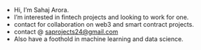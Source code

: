 - Hi, I’m Sahaj Arora.
- I’m interested in fintech projects and looking to work for one.
- contact for collaboration on web3 and smart contract projects.  
- contact @ saprojects24@gmail.com
- Also have a foothold in machine learning and data science.

<!---
st44u/st44u is a ✨ special ✨ repository because its `README.md` (this file) appears on your GitHub profile.
You can click the Preview link to take a look at your changes.
--->
